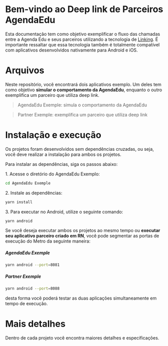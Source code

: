 # Bem-vindo ao Deep link de Parceiros AgendaEdu

Esta documentação tem como objetivo exemplificar o fluxo das chamadas entre a Agenda Edu e seus parceiros utilizando a tecnologia de [Linking]( https://reactnative.dev/docs/linking). É importante ressaltar que essa tecnologia também é totalmente compatível com aplicativos desenvolvidos nativamente para Android e iOS.

# Arquivos

Neste repositório, você encontrará dois aplicativos exemplo. Um deles tem como objetivo **simular o comportamento da AgendaEdu**, enquanto o outro exemplifica um parceiro que utiliza deep link.


> AgendaEdu Exemple: simula o comportamento da AgendaEdu

> Partner Exemple: exemplifica um parceiro que utiliza deep link

# Instalação e execução
Os projetos foram desenvolvidos sem dependências cruzadas, ou seja, você deve realizar a instalação para ambos os projetos.

Para instalar as dependências, siga os passos abaixo:

1\. Acesse o diretório do AgendaEdu Exemplo:
```bash
cd AgendaEdu Exemple
``` 

2\. Instale as dependências:
```bash
yarn install
``` 
3\. Para executar no Android, utilize o seguinte comando:

```bash
yarn android
``` 

Se você deseja executar ambos os projetos ao mesmo tempo ou **executar seu aplicativo parceiro criado em RN**, você pode segmentar as portas de execução do Metro da seguinte maneira:

##### AgendaEdu Exemple
```bash
yarn android --port=8081
``` 

##### Partner Exemple
```bash
yarn android --port=8088
``` 
desta forma você poderá testar as duas aplicações simultaneamente em tempo de execução.

# Mais detalhes
Dentro de cada projeto você encontra maiores detalhes e especificações.
